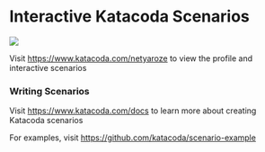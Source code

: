 # Interactive Katacoda Scenarios

[![](http://shields.katacoda.com/katacoda/netyaroze/count.svg)](https://www.katacoda.com/netyaroze "Get your profile on Katacoda.com")

Visit https://www.katacoda.com/netyaroze to view the profile and interactive scenarios

### Writing Scenarios
Visit https://www.katacoda.com/docs to learn more about creating Katacoda scenarios

For examples, visit https://github.com/katacoda/scenario-example
